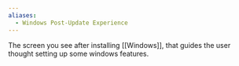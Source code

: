 ```yaml
---
aliases:
  - Windows Post-Update Experience
---
```

The screen you see after installing [[Windows]], that guides the user thought setting up some windows features.
